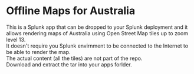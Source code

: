 # Offline Maps for Australia
This is a Splunk app that can be dropped to your Splunk deployment and it allows rendering maps of Australia using Open Street Map tiles up to zoom level 13.  
It doesn't require you Splunk envirnment to be connected to the Internet to be able to render the map.  
The actual content (all the tiles) are not part of the repo.  
Download and extract the tar into your apps forlder.
